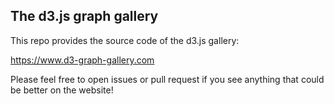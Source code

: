 
The d3.js graph gallery
-----

This repo provides the source code of the d3.js gallery:

https://www.d3-graph-gallery.com

Please feel free to open issues or pull request if you see anything that could be better on the website!
